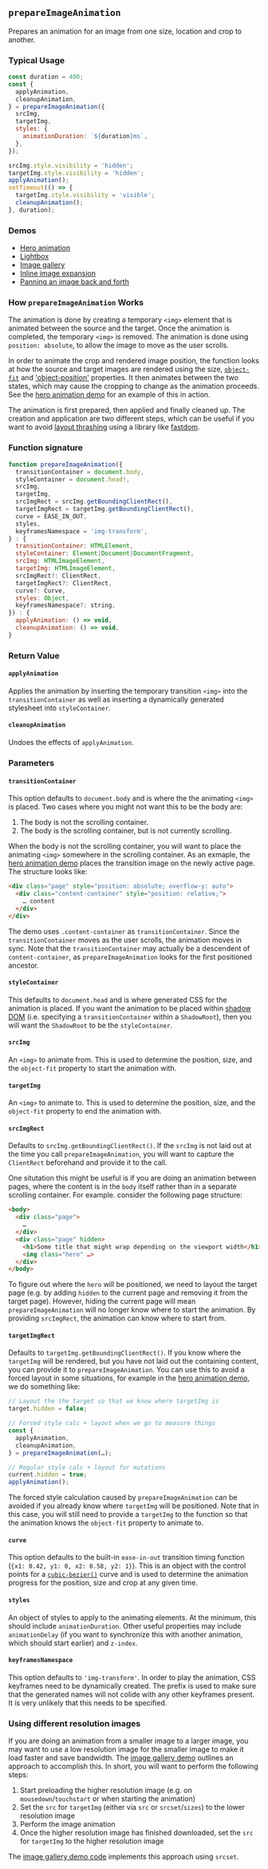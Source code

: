 ## `prepareImageAnimation`

Prepares an animation for an image from one size, location and crop to another. 

### Typical Usage

```javascript
const duration = 400;
const {
  applyAnimation,
  cleanupAnimation,
} = prepareImageAnimation({
  srcImg,
  targetImg,
  styles: {
    animationDuration: `${duration}ms`,
  },
});

srcImg.style.visibility = 'hidden';
targetImg.style.visibility = 'hidden';
applyAnimation();
setTimeout(() => {
  targetImg.style.visibility = 'visible';
  cleanupAnimation();
}, duration);
```

### Demos

* [Hero animation](./demo/hero)
* [Lightbox](./demo/lightbox)
* [Image gallery](./demo/gallery)
* [Inline image expansion](./demo/expand)
* [Panning an image back and forth](./demo/pan)

### How `prepareImageAnimation` Works

The animation is done by creating a temporary `<img>` element that is animated between the source and the target. Once the animation is completed, the temporary `<img>` is removed. The animation is done using `position: absolute`, to allow the image to move as the user scrolls.

In order to animate the crop and rendered image position, the function looks at how the source and target images are rendered using the size, [`object-fit`](https://developer.mozilla.org/en-US/docs/Web/CSS/object-fit) and ['object-position'](https://developer.mozilla.org/en-US/docs/Web/CSS/object-position) properties. It then animates between the two states, which may cause the cropping to change as the animation proceeds. See the [hero animation demo](./demo/hero) for an example of this in action.

The animation is first prepared, then applied and finally cleaned up. The creation and application are two different steps, which can be useful if you want to avoid [layout thrashing](https://developers.google.com/web/fundamentals/performance/rendering/avoid-large-complex-layouts-and-layout-thrashing#avoid_forced_synchronous_layouts) using a library like [fastdom](https://github.com/wilsonpage/fastdom).

### Function signature

```javascript
function prepareImageAnimation({
  transitionContainer = document.body,
  styleContainer = document.head!,
  srcImg,
  targetImg,
  srcImgRect = srcImg.getBoundingClientRect(),
  targetImgRect = targetImg.getBoundingClientRect(),
  curve = EASE_IN_OUT,
  styles,
  keyframesNamespace = 'img-transform',
} : {
  transitionContainer: HTMLElement,
  styleContainer: Element|Document|DocumentFragment,
  srcImg: HTMLImageElement,
  targetImg: HTMLImageElement,
  srcImgRect?: ClientRect,
  targetImgRect?: ClientRect,
  curve?: Curve,
  styles: Object,
  keyframesNamespace?: string,
}) : {
  applyAnimation: () => void,
  cleanupAnimation: () => void,
}
```

### Return Value

#### `applyAnimation`

Applies the animation by inserting the temporary transition `<img>` into the `transitionContainer` as well as inserting a dynamically generated stylesheet into `styleContainer`.

#### `cleanupAnimation`

Undoes the effects of `applyAnimation`.

### Parameters

#### `transitionContainer`

This option defaults to `document.body` and is where the the animating `<img>` is placed. Two cases where you might not want this to be the body are:

1. The body is not the scrolling container.
2. The body is the scrolling container, but is not currently scrolling.

When the body is not the scrolling container, you will want to place the animating `<img>` somewhere in the scrolling container. As an exmaple, the [hero animation demo](./demo/hero) places the transition image on the newly active page. The structure looks like:

```html
<div class="page" style="position: absolute; overflow-y: auto">
  <div class="content-container" style="position: relative;">
    … content
  </div>
</div>
```
  
The demo uses `.content-container` as `transitionContainer`. Since the `transitionContainer` moves as the user scrolls, the animation moves in sync. Note that the `transitionContainer` may actually be a descendent of `content-container`, as `prepareImageAnimation` looks for the first positioned ancestor.

#### `styleContainer`

This defaults to `document.head` and is where generated CSS for the animation is placed. If you want the animation to be placed within [shadow DOM](https://developer.mozilla.org/en-US/docs/Web/Web_Components/Using_shadow_DOM) (i.e. specifying a `transitionContainer` within a `ShadowRoot`), then you will want the `ShadowRoot` to be the `styleContainer`.

#### `srcImg`

An `<img>` to animate from. This is used to determine the position, size, and the `object-fit` property to start the animation with.


#### `targetImg`

An `<img>` to animate to. This is used to determine the position, size, and the `object-fit` property to end the animation with.

#### `srcImgRect`

Defaults to `srcImg.getBoundingClientRect()`. If the `srcImg` is not laid out at the time you call `prepareImageAnimation`, you will want to capture the `ClientRect` beforehand and provide it to the call.

One situtation this might be useful is if you are doing an animation between pages, where the content is in the `body` itself rather than in a separate scrolling container. For example. consider the following page structure:

```html
<body>
  <div class="page">
    …
  </div>
  <div class="page" hidden>
    <h1>Some title that might wrap depending on the viewport width</h1>
    <img class="hero" …>
  </div>
</body>
```

To figure out where the `hero` will be positioned, we need to layout the target page (e.g. by adding `hidden` to the current page and removing it from the target page). However, hiding the current page will mean `prepareImageAnimation` will no longer know where to start the animation. By providing `srcImgRect`, the animation can know where to start from.

#### `targetImgRect`

Defaults to `targetImg.getBoundingClientRect()`. If you know where the `targetImg` will be rendered, but you have not laid out the containing content, you can provide it to `prepareImageAnimation`. You can use this to avoid a forced layout in some situations, for example in the [hero animation demo](./demo/hero), we do something like:

```javascript
// Layout the the target so that we know where targetImg is
target.hidden = false;

// Forced style calc + layout when we go to measure things
const {
  applyAnimation,
  cleanupAnimation,
} = prepareImageAnimation(…);

// Regular style calc + layout for mutations
current.hidden = true;
applyAnimation();
```

The forced style calculation caused by `prepareImageAnimation` can be avoided if you already know where `targetImg` will be positioned. Note that in this case, you will still need to provide a `targetImg` to the function so that the animation knows the `object-fit` property to animate to.

#### `curve`

This option defaults to the built-in `ease-in-out` transition timing function (`{x1: 0.42, y1: 0, x2: 0.58, y2: 1}`). This is an object with the control points for a [`cubic-bezier()`](https://developer.mozilla.org/en-US/docs/Web/CSS/single-transition-timing-function#The_cubic-bezier()_class_of_timing_functions) curve and is used to determine the animation progress for the position, size and crop at any given time.

#### `styles`

An object of styles to apply to the animating elements. At the minimum, this should include `animationDuration`. Other useful properties may include `animationDelay` (if you want to synchronize this with another animation, which should start earlier) and `z-index`.

#### `keyframesNamespace`

This option defaults to `'img-transform'`. In order to play the animation, CSS keyframes need to be dynamically created. The prefix is used to make sure that the generated names will not colide with any other keyframes present. It is very unlikely that this needs to be specified.

### Using different resolution images

If you are doing an animation from a smaller image to a larger image, you may want to use a low resolution image for the smaller image to make it load faster and save bandwidth. The [image gallery demo](./demo/gallery) outlines an approach to accomplish this. In short, you will want to perform the following steps:

1. Start preloading the higher resolution image (e.g. on `mousedown`/`touchstart` or when starting the animation)
1. Set the `src` for `targetImg` (either via `src` or `srcset`/`sizes`) to the lower resolution image
1. Perform the image animation
1. Once the higher resolution image has finished downloaded, set the `src` for `targetImg` to the higher resolution image

The [image gallery demo code](./demo/gallery/index.js) implements this approach using `srcset`.
